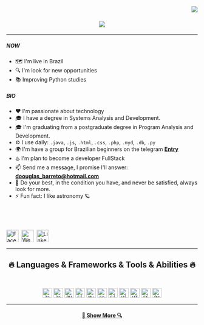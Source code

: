 <img align="right" src="https://visitor-badge.laobi.icu/badge?page_id=doouglasbarreto.doouglasbarreto">

<h1 align="center">
  <a href="https://git.io/typing-svg">
    <img src="https://readme-typing-svg.herokuapp.com?size=30&lines=Hi+there+%F0%9F%91%8B;I'm+Douglas+Barreto;Programmer+and+dreamer;Welcome+to+my+profile!">
  </a>
</h1> 
<hr>

##### NOW

- 🗺️ I'm live in Brazil
- 🔍 I'm look for new opportunities
- 📚 Improving Python studies

##### BIO

- ❤️ I'm passionate about technology
- 🎓 I have a degree in Systems Analysis and Development.
- 🎓 I'm graduating from a postgraduate degree in Program Analysis and Development.
- ⚙️ I use daily: `.java`, `.js`, `.html`, `.css`, `.php`, `.myd`, `.db`, `.py`
- 🌍 I'm have a group for Brazilian beginners on the telegram [**Entry**](https://t.me/AnaliseDesenvolvimentoDeSistemas)
- ♨️ I'm plan to become a developer FullStack
- 📫 Send me a message, I promise I'll answer: **doouglas_barreto@hotmail.com**
- 💬 Do your best, in the condition you have, and never be satisfied, always look for more.
- ⚡️ Fun fact: I like astronomy 🪐

<br>
<br>
<br>
<section style="margin-top: 10px;">
<a href="https://www.facebook.com/doouglasbarreto" target="_blank"><img src="https://cdn.icon-icons.com/icons2/836/PNG/512/Facebook_icon-icons.com_66805.png" width="32px" alt="Facebook" title="My Facebook"></a>&nbsp;
<a href="http://douglasbarreto.com/" target="_blank"><img src="https://cdn.icon-icons.com/icons2/306/PNG/512/Website-Icon_33937.png" width="32px" alt="Website" title="My Website"></a>&nbsp;
<a href="https://www.linkedin.com/in/douglas-barreto" target="_blank"><img src="https://cdn.icon-icons.com/icons2/99/PNG/512/linkedin_socialnetwork_17441.png" width="32px" alt="Linkedin" title="My Linkedin"></a>&nbsp;
</section>

<hr>
<h2 align="center">🔥 Languages & Frameworks & Tools & Abilities 🔥</h2>
<br>
<p align="center">
 <code><img title="Java" height="25" src="https://github.com/zumrudu-anka/zumrudu-anka/blob/master/images/java-original.svg"></code>
<code><img title="Javascript" height="25" src="https://github.com/zumrudu-anka/zumrudu-anka/blob/master/images/javascript.svg"></code>
<code><img title="PHP" height="25" src="https://github.com/zumrudu-anka/zumrudu-anka/blob/master/images/php.svg"></code>
 <code><img title="Git" height="25" src="https://github.com/zumrudu-anka/zumrudu-anka/blob/master/images/git-original.svg"></code>
 <code><img title="MySQL" height="25" src="https://github.com/zumrudu-anka/zumrudu-anka/blob/master/images/mysql.svg"></code>
  <code><img title="npm" height="25" src="https://github.com/zumrudu-anka/zumrudu-anka/blob/master/images/npm.svg"></code> 
  <code><img title="GitHub" height="25" src="https://github.com/zumrudu-anka/zumrudu-anka/blob/master/images/github.svg"></code>
  <code><img title="Visual Studio Code" height="25" src="https://github.com/zumrudu-anka/zumrudu-anka/blob/master/images/vscode.png"></code>
<code><img title="HTML5" height="25" src="https://github.com/zumrudu-anka/zumrudu-anka/blob/master/images/html5.svg"></code>
 <code><img title="CSS" height="25" src="https://github.com/zumrudu-anka/zumrudu-anka/blob/master/images/css.svg"></code>
  <code><img title="Problem Solving" height="25" src="https://github.com/zumrudu-anka/zumrudu-anka/blob/master/images/problemSolving.png"></code>
</p>
<hr>

<!--<h2 align="center">⚡ Stats ⚡</h2>
<br>
<p align=center>
  <div align=center>
    <a href="https://github.com/doouglasbarreto/github-readme-streak-stats" title="Go to Source">
      <img align="left" width=396 src="https://github-readme-streak-stats.herokuapp.com/?user=doouglasbarreto&theme=react&border=61dafb&hide_border=true" alt="doouglasbarreto" />
    </a>
    <a href="https://github.com/doouglasbarreto/github-readme-stats" title="Go to Source">
      <img align="right" width=396 src="https://github-readme-stats.vercel.app/api?username=doouglasbarreto&show_icons=true&theme=react&border_color=61dafb&hide_border=true" />
    </a>
  </div>
  <br><br><br><br><br><br><br><br><br>
  <div align=center>
    <a href="https://github.com/doouglasbarreto/github-readme-stats">
      <img width=325 align="center" src="https://github-readme-stats.vercel.app/api/top-langs/?username=doouglasbarreto&hide=c%23,powershell,Mathematica,Ruby,Objective-C,Objective-C%2b%2b,Cuda&title_color=61dafb&text_color=ffffff&icon_color=61dafb&bg_color=20232a&langs_count=8&layout=compact&border_color=61dafb&hide_border=true" />
    </a>
  </div>
  <br>
  <img src="https://activity-graph.herokuapp.com/graph?username=doouglasbarreto&theme=react-dark&bg_color=20232a&hide_border=true" width="100%"/>
</p>

<hr>

<h2 align="center">👨‍💻 Repositories 👨‍💻</h2>
<br>
 <div width="100%" align="center">
  <a align="left" href="https://github.com/zumrudu-anka/Algorithms" title="Algorithms"><img align="left" height="115" src="https://github-readme-stats.vercel.app/api/pin/?username=zumrudu-anka&repo=Algorithms&theme=react&border_color=61dafb&border_radius=10"></a><a align="right" href="https://github.com/zumrudu-anka/DataStructures" title="Data Structures"><img align="right" height="115" src="https://github-readme-stats.vercel.app/api/pin/?username=zumrudu-anka&repo=DataStructures&theme=react&border_color=61dafb&border_radius=10"></a>
</div>
<br/><br/><br/><br/><br/><br/>
<div width="100%" align="center">
  <a align="left" href="https://github.com/zumrudu-anka/Turkce-Heceleme-CPP" title="Turkce-Heceleme-CPP"><img align="left" height="115" src="https://github-readme-stats.vercel.app/api/pin/?username=zumrudu-anka&repo=Turkce-Heceleme-CPP&theme=react&border_color=61dafb&border_radius=10"></a>
  <a align="right" href="https://github.com/zumrudu-anka/CopyMoveForgeryDetectionWithDCT" title="Copy&Move Forgery Detection With DCT"><img align="right" height="115" src="https://github-readme-stats.vercel.app/api/pin/?username=zumrudu-anka&repo=CopyMoveForgeryDetectionWithDCT&theme=react&border_color=61dafb&border_radius=10"></a>
</div>
<br/><br/><br/><br/><br/><br/>
<div width="100%" align="center">
  <a align="left" href="https://github.com/zumrudu-anka/cpp-openmp-needleman-wunsch" title="Needleman Wunsch Algorithm With OpenMP"><img align="left" height="115" src="https://github-readme-stats.vercel.app/api/pin/?username=zumrudu-anka&repo=cpp-openmp-needleman-wunsch&theme=react&border_color=61dafb&border_radius=10"></a>
  <a align="right" href="https://github.com/zumrudu-anka/cpp-artificial-neural-networks" title="Artificial Neural Networks"><img align="right" height="115" src="https://github-readme-stats.vercel.app/api/pin/?username=zumrudu-anka&repo=cpp-artificial-neural-networks&theme=react&border_color=61dafb&border_radius=10"></a>
</div>
<br/><br/><br/><br/><br/><br/>
<div width="100%" align="center">
  <a align="left" href="https://github.com/zumrudu-anka/javascript-minesweeper" title="Minesweeper"><img align="left" height="115" src="https://github-readme-stats.vercel.app/api/pin/?username=zumrudu-anka&repo=javascript-minesweeper&theme=react&border_color=61dafb&border_radius=10"></a>
  <a align="right" href="https://github.com/zumrudu-anka/KTU-TraditionalComputerOlympics-2019" title="KTU Traditional Computer Olympics 2019-2020"><img align="right" height="115" src="https://github-readme-stats.vercel.app/api/pin/?username=zumrudu-anka&repo=KTU-TraditionalComputerOlympics-2019&theme=react&border_color=61dafb&border_radius=10"></a>
</div>
<br><br><br><br><br><br> -->
<h4 align="center">
  <a href="https://github.com/doouglasbarreto?tab=repositories" title="Show Repositories">🔎 Show More 🔍</a>
</h4>
